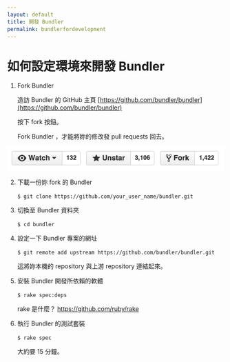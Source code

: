 ```yaml
---
layout: default
title: 開發 Bundler
permalink: bundlerfordevelopment
---
```


# 如何設定環境來開發 Bundler

1. Fork Bundler

    造訪 Bundler 的 GitHub 主頁 [https://github.com/bundler/bundler](https://github.com/bundler/bundler)

    按下 fork 按鈕。

    Fork Bundler ，才能將妳的修改發 pull requests 回去。

<p>
<img src="../images/fork1.png" />
<br />
</p>

2. 下載一份妳 fork 的 Bundler

    `$ git clone https://github.com/your_user_name/bundler.git`


3. 切換至 Bundler 資料夾

    `$ cd bundler`

4. 設定一下 Bundler 專案的網址

    `$ git remote add upstream https://github.com/bundler/bundler.git`

    這將妳本機的 repository 與上游 repository 連結起來。

5. 安裝 Bundler 開發所依賴的軟體

    `$ rake spec:deps`

    rake 是什麼？ <https://github.com/ruby/rake>

6. 執行 Bundler 的測試套裝

    `$ rake spec`

    大約要 15 分鐘。
